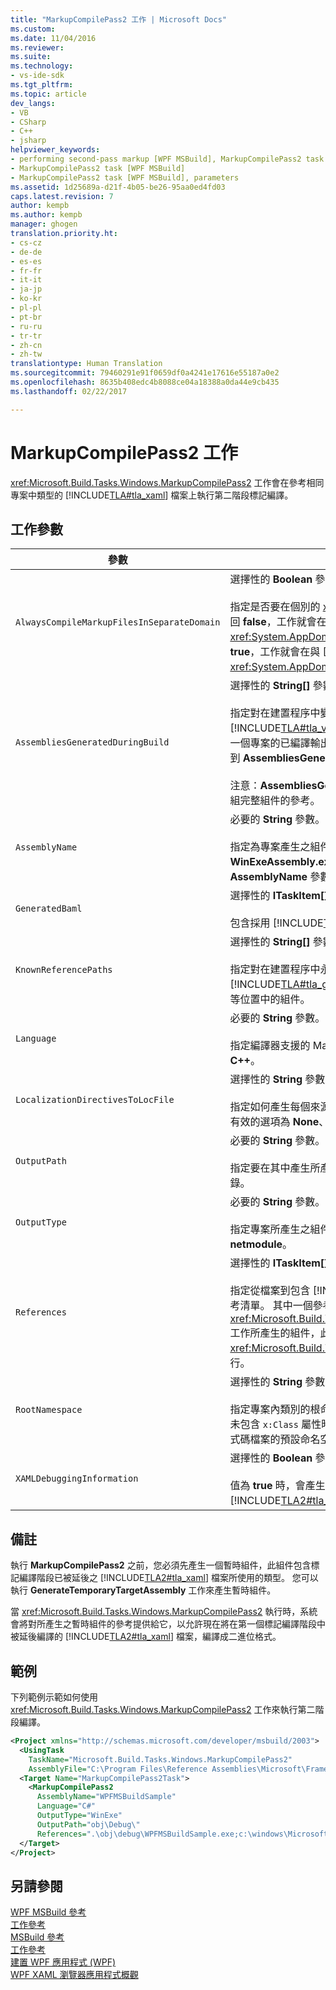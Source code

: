 ```yaml
---
title: "MarkupCompilePass2 工作 | Microsoft Docs"
ms.custom: 
ms.date: 11/04/2016
ms.reviewer: 
ms.suite: 
ms.technology:
- vs-ide-sdk
ms.tgt_pltfrm: 
ms.topic: article
dev_langs:
- VB
- CSharp
- C++
- jsharp
helpviewer_keywords:
- performing second-pass markup [WPF MSBuild], MarkupCompilePass2 task
- MarkupCompilePass2 task [WPF MSBuild]
- MarkupCompilePass2 task [WPF MSBuild], parameters
ms.assetid: 1d25689a-d21f-4b05-be26-95aa0ed4fd03
caps.latest.revision: 7
author: kempb
ms.author: kempb
manager: ghogen
translation.priority.ht:
- cs-cz
- de-de
- es-es
- fr-fr
- it-it
- ja-jp
- ko-kr
- pl-pl
- pt-br
- ru-ru
- tr-tr
- zh-cn
- zh-tw
translationtype: Human Translation
ms.sourcegitcommit: 79460291e91f0659df0a4241e17616e55187a0e2
ms.openlocfilehash: 8635b408edc4b8088ce04a18388a0da44e9cb435
ms.lasthandoff: 02/22/2017

---
```

# <a name="markupcompilepass2-task"></a>MarkupCompilePass2 工作
<xref:Microsoft.Build.Tasks.Windows.MarkupCompilePass2> 工作會在參考相同專案中類型的 [!INCLUDE[TLA#tla_xaml](../msbuild/includes/tlasharptla_xaml_md.md)] 檔案上執行第二階段標記編譯。  
  
## <a name="task-parameters"></a>工作參數  
  
|參數|說明|  
|---------------|-----------------|  
|`AlwaysCompileMarkupFilesInSeparateDomain`|選擇性的 **Boolean** 參數。<br /><br /> 指定是否要在個別的 <xref:System.AppDomain> 中執行工作。 如果此參數傳回 **false**，工作就會在與 [!INCLUDE[TLA#tla_msbuild](../msbuild/includes/tlasharptla_msbuild_md.md)] 相同的 <xref:System.AppDomain> 中執行，執行速度會較快。 如果此參數傳回 **true**，工作就會在與 [!INCLUDE[TLA2#tla_msbuild](../msbuild/includes/tla2sharptla_msbuild_md.md)] 隔離的第二個 <xref:System.AppDomain> 中執行，執行速度會較慢。|  
|`AssembliesGeneratedDuringBuild`|選擇性的 **String[]** 參數。<br /><br /> 指定對在建置程序中變更之組件的參考。 例如，[!INCLUDE[TLA#tla_visualstu2005](../msbuild/includes/tlasharptla_visualstu2005_md.md)] 方案可能包含一個專案，此專案參考另一個專案的已編譯輸出。 在此情況下，可以將第二個專案的已編譯輸出新增到 **AssembliesGeneratedDuringBuild**。<br /><br /> 注意：**AssembliesGeneratedDuringBuild** 必須包含對組建方案所產生之一組完整組件的參考。|  
|`AssemblyName`|必要的 **String** 參數。<br /><br /> 指定為專案產生之組件的簡短名稱。 例如，如果專案要產生名稱為 **WinExeAssembly.exe** 的 [!INCLUDE[TLA#tla_win](../msbuild/includes/tlasharptla_win_md.md)] 可執行檔，則 **AssemblyName** 參數的值會是 **WinExeAssembly**。|  
|`GeneratedBaml`|選擇性的 **ITaskItem[]** 輸出參數。<br /><br /> 包含採用 [!INCLUDE[TLA2#tla_xaml](../msbuild/includes/tla2sharptla_xaml_md.md)] 二進位格式的已產生檔案清單。|  
|`KnownReferencePaths`|選擇性的 **String[]** 參數。<br /><br /> 指定對在建置程序中永不變更之組件的參考。 包括位於 [!INCLUDE[TLA#tla_gac](../msbuild/includes/tlasharptla_gac_md.md)]、位於 [!INCLUDE[TLA#tla_netframewk](../misc/includes/tlasharptla_netframewk_md.md)] 安裝目錄等位置中的組件。|  
|`Language`|必要的 **String** 參數。<br /><br /> 指定編譯器支援的 Managed 語言。 有效的選項為 **C#**、**VB**、**JScript** 及 **C++**。|  
|`LocalizationDirectivesToLocFile`|選擇性的 **String** 參數。<br /><br /> 指定如何產生每個來源 [!INCLUDE[TLA2#tla_xaml](../msbuild/includes/tla2sharptla_xaml_md.md)] 檔案的當地語系化資訊。 有效的選項為 **None**、**CommentsOnly** 及 **All**。|  
|`OutputPath`|必要的 **String** 參數。<br /><br /> 指定要在其中產生所產生之 [!INCLUDE[TLA2#tla_xaml](../msbuild/includes/tla2sharptla_xaml_md.md)] 二進位格式檔案的目錄。|  
|`OutputType`|必要的 **String** 參數。<br /><br /> 指定專案所產生之組件的類型。 有效的選項為 **winexe**、**exe**、**library** 及 **netmodule**。|  
|`References`|選擇性的 **ITaskItem[]** 參數。<br /><br /> 指定從檔案到包含 [!INCLUDE[TLA2#tla_xaml](../msbuild/includes/tla2sharptla_xaml_md.md)] 檔案中所使用類型之組件的參考清單。 其中一個參考是對 <xref:Microsoft.Build.Tasks.Windows.GenerateTemporaryTargetAssembly> 工作所產生的組件，此工作必須在 <xref:Microsoft.Build.Tasks.Windows.MarkupCompilePass2> 工作之前執行。|  
|`RootNamespace`|選擇性的 **String** 參數。<br /><br /> 指定專案內類別的根命名空間。 當對應的 [!INCLUDE[TLA2#tla_xaml](../msbuild/includes/tla2sharptla_xaml_md.md)] 檔案未包含 `x:Class` 屬性時，**RootNamespace** 也用來作為所產生 Managed 程式碼檔案的預設命名空間。|  
|`XAMLDebuggingInformation`|選擇性的 **Boolean** 參數。<br /><br /> 值為 **true** 時，會產生診斷資訊並包含在已編譯的 [!INCLUDE[TLA2#tla_xaml](../msbuild/includes/tla2sharptla_xaml_md.md)] 中，以協助偵錯。|  
  
## <a name="remarks"></a>備註  
 執行 **MarkupCompilePass2** 之前，您必須先產生一個暫時組件，此組件包含標記編譯階段已被延後之 [!INCLUDE[TLA2#tla_xaml](../msbuild/includes/tla2sharptla_xaml_md.md)] 檔案所使用的類型。 您可以執行 **GenerateTemporaryTargetAssembly** 工作來產生暫時組件。  
  
 當 <xref:Microsoft.Build.Tasks.Windows.MarkupCompilePass2> 執行時，系統會將對所產生之暫時組件的參考提供給它，以允許現在將在第一個標記編譯階段中被延後編譯的 [!INCLUDE[TLA2#tla_xaml](../msbuild/includes/tla2sharptla_xaml_md.md)] 檔案，編譯成二進位格式。  
  
## <a name="example"></a>範例  
 下列範例示範如何使用 <xref:Microsoft.Build.Tasks.Windows.MarkupCompilePass2> 工作來執行第二階段編譯。  
  
```xml  
<Project xmlns="http://schemas.microsoft.com/developer/msbuild/2003">  
  <UsingTask   
    TaskName="Microsoft.Build.Tasks.Windows.MarkupCompilePass2"   
    AssemblyFile="C:\Program Files\Reference Assemblies\Microsoft\Framework\v3.0\PresentationBuildTasks.dll" />  
  <Target Name="MarkupCompilePass2Task">  
    <MarkupCompilePass2   
      AssemblyName="WPFMSBuildSample"  
      Language="C#"  
      OutputType="WinExe"  
      OutputPath="obj\Debug\"  
      References=".\obj\debug\WPFMSBuildSample.exe;c:\windows\Microsoft.net\Framework\v2.0.50727\System.dll;C:\Program Files\Reference Assemblies\Microsoft\WinFx\v3.0\PresentationCore.dll;C:\Program Files\Reference Assemblies\Microsoft\WinFx\v3.0\PresentationFramework.dll;C:\Program Files\Reference Assemblies\Microsoft\WinFx\v3.0\WindowsBase.dll" />  
  </Target>  
</Project>  
```  
  
## <a name="see-also"></a>另請參閱  
 [WPF MSBuild 參考](../msbuild/wpf-msbuild-reference.md)   
 [工作參考](../msbuild/wpf-msbuild-task-reference.md)   
 [MSBuild 參考](../msbuild/msbuild-reference.md)   
 [工作參考](../msbuild/msbuild-task-reference.md)   
 [建置 WPF 應用程式 (WPF)](http://msdn.microsoft.com/Library/a58696fd-bdad-4b55-9759-136dfdf8b91c)   
 [WPF XAML 瀏覽器應用程式概觀](http://msdn.microsoft.com/Library/3a7a86a8-75d5-4898-96b9-73da151e5e16)
